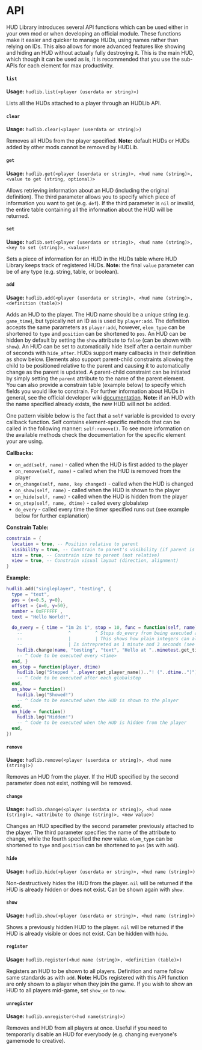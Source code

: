 # API
HUD Library introduces several API functions which can be used either in your own mod or when developing an official module. These functions make it easier and quicker to manage HUDs, using names rather than relying on IDs. This also allows for more advanced features like showing and hiding an HUD without actually fully destroying it. This is the main HUD, which though it can be used as is, it is recommended that you use the sub-APIs for each element for max productivity.

#### `list`
__Usage:__ `hudlib.list(<player (userdata or string)>)`

Lists all the HUDs attached to a player through an HUDLib API.

#### `clear`
__Usage:__ `hudlib.clear(<player (userdata or string)>)`

Removes all HUDs from the player specified. __Note:__ default HUDs or HUDs added by other mods cannot be removed by HUDLib.

#### `get`
__Usage:__ `hudlib.get(<player (userdata or string)>, <hud name (string)>, <value to get (string, optional)>`

Allows retrieving information about an HUD (including the original definition). The third parameter allows you to specify which piece of information you want to get (e.g. `def`). If the third parameter is `nil` or invalid, the entire table containing all the information about the HUD will be returned.

#### `set`
__Usage:__ `hudlib.set(<player (userdata or string)>, <hud name (string)>, <key to set (string)>, <value>)`

Sets a piece of information for an HUD in the HUDs table where HUD Library keeps track of registered HUDs. __Note:__ the final `value` parameter can be of any type (e.g. string, table, or boolean).

#### `add`
__Usage:__ `hudlib.add(<player (userdata or string)>, <hud name (string)>, <definition (table)>)`

Adds an HUD to the player. The HUD name should be a unique string (e.g. `game_time`), but typically not an ID as is used by `player:add`. The definition accepts the same parameters as `player:add`, however, `elem_type` can be shortened to `type` and `position` can be shortened to `pos`. An HUD can be hidden by default by setting the `show` attribute to `false` (can be shown with `show`). An HUD can be set to automatically hide itself after a certain number of seconds with `hide_after`. HUDs support many callbacks in their definition as show below. Elements also support parent-child constraints allowing the child to be positioned relative to the parent and causing it to automatically change as the parent is updated. A parent-child constraint can be initiated by simply setting the `parent` attribute to the name of the parent element. You can also provide a constrain table (example below) to specify which fields you would like to constrain. For further information about HUDs in general, see the official developer wiki [documentation](http://dev.minetest.net/HUD). __Note:__ if an HUD with the name specified already exists, the new HUD will not be added.

One pattern visible below is the fact that a `self` variable is provided to every callback function. Self contains element-specific methods that can be called in the following manner: `self:remove()`. To see more information on the available methods check the documentation for the specific element your are using.

 __Callbacks:__
 - `on_add(self, name)` - called when the HUD is first added to the player
 - `on_remove(self, name)` - called when the HUD is removed from the player
 - `on_change(self, name, key changed)` - called when the HUD is changed
 - `on_show(self, name)` - called when the HUD is shown to the player
 - `on_hide(self, name)` - called when the HUD is hidden from the player
 - `on_step(self, name, dtime)` - called every globalstep
 - `do_every` - called every time the timer specified runs out (see example below for further explanation)

__Constrain Table:__
```lua
constrain = {
  location = true, -- Position relative to parent
  visibility = true, -- Constrain to parent's visibility (if parent is remove, hidden, or shown, the same is done to the child)
  size = true, -- Constrain size to parent (not relative)
  view = true, -- Constrain visual layout (direction, alignment)
}
```

__Example:__
```lua
hudlib.add("singleplayer", "testing", {
  type = "text",
  pos = {x=0.5, y=0},
  offset = {x=0, y=50},
  number = 0xFFFFFF ,
  text = "Hello World!",

  do_every = { time = "1m 2s 1", stop = 10, func = function(self, name)
    --                 ^         ^ Stops do_every from being executed after 10 seconds
    --                 |         | This shows how plain integers can also be used
    --                 | Is intrepreted as 1 minute and 3 seconds (see `hudlib.parse_time`)
    hudlib.change(name, "testing", "text", "Hello at "..minetest.get_timeofday().."!")
    -- ^ Code to be executed every <time>
  end, }
  on_step = function(player, dtime)
    hudlib.log("Stepped "..player:get_player_name().."! ("..dtime..")")
    -- ^ Code to be executed after each globalstep
  end,
  on_show = function()
    hudlib.log("Showed!")
    -- ^ Code to be executed when the HUD is shown to the player
  end,
  on_hide = function()
    hudlib.log("Hidden!")
    -- ^ Code to be executed when the HUD is hidden from the player
  end,
})
```

#### `remove`
__Usage:__ `hudlib.remove(<player (userdata or string)>, <hud name (string)>)`

Removes an HUD from the player. If the HUD specified by the second parameter does not exist, nothing will be removed.

#### `change`
__Usage:__ `hudlib.change(<player (userdata or string)>, <hud name (string)>, <attribute to change (string)>, <new value>)`

Changes an HUD specified by the second parameter previously attached to the player. The third parameter specifies the name of the attribute to change, while the fourth specified the new value. `elem_type` can be shortened to `type` and `position` can be shortened to `pos` (as with `add`).

#### `hide`
__Usage:__ `hudlib.hide(<player (userdata or string)>, <hud name (string)>)`

Non-destructively hides the HUD from the player. `nil` will be returned if the HUD is already hidden or does not exist. Can be shown again with `show`.

#### `show`
__Usage:__ `hudlib.show(<player (userdata or string)>, <hud name (string)>)`

Shows a previously hidden HUD to the player. `nil` will be returned if the HUD is already visible or does not exist. Can be hidden with `hide`.

#### `register`
__Usage:__ `hudlib.register(<hud name (string)>, <definition (table)>)`

Registers an HUD to be shown to all players. Definition and name follow same standards as with `add`. __Note:__ HUDs registered with this API function are only shown to a player when they join the game. If you wish to show an HUD to all players mid-game, set `show_on` to `now`.

#### `unregister`
__Usage:__ `hudlib.unregister(<hud name(string)>)`

Removes and HUD from all players at once. Useful if you need to temporarily disable an HUD for everybody (e.g. changing everyone's gamemode to creative).
